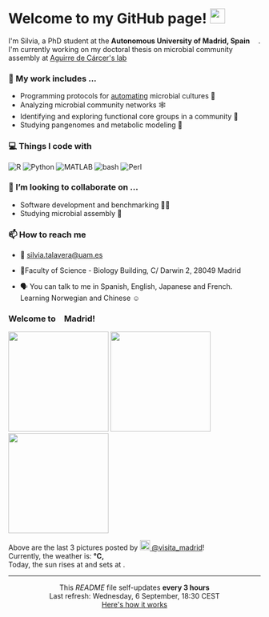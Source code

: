 <h1>Welcome to my GitHub page! <img src="https://emojis.slackmojis.com/emojis/images/1531849430/4246/blob-sunglasses.gif?1531849430" width="30"/></h1>

<p>I'm Silvia, a PhD student at the <b>Autonomous University of Madrid, Spain</b> <img src="https://img.icons8.com/color/48/000000/spain-circular.png" width="13"/>. I'm currently working on my doctoral thesis on microbial community assembly at <a href="https://www.me-genomics.com/">Aguirre de Cárcer's lab</a></p>

<h3>🔭 My work includes ...</h3>

- Programming protocols for <a href="https://github.com/Opentrons/opentrons">automating</a> microbial cultures 🌱
- Analyzing microbial community networks 🕸️
- Identifying and exploring functional core groups in a community 🔎
- Studying pangenomes and metabolic modeling 🧪

<h3>💻 Things I code with</h3>
<p>
<img alt="R" src="https://img.shields.io/badge/-R-006dc8?style=flat-square&logo=R&logoColor=white" />
<img alt="Python" src="https://img.shields.io/badge/-Python-e7c804?style=flat-square&logo=Python&logoColor=white" />
<img alt="MATLAB" src="https://img.shields.io/badge/-MATLAB-ea6e00?style=flat-square&logo=M&logoColor=white" />
<img alt="bash" src="https://img.shields.io/badge/-bash-1f2329?style=flat-square&logo=bash&logoColor=white" />
<img alt="Perl" src="https://img.shields.io/badge/-Perl-00bcde?style=flat-square&logo=Perl&logoColor=white" />
</p>

<h3>👯 I’m looking to collaborate on ...</h3>

- Software development and benchmarking 👩‍💻
- Studying microbial assembly 🦠

<h3>📫 How to reach me</h3>

- 📧 silvia.talavera@uam.es
<!--TODO<p>🐦</p>-->
- 📍Faculty of Science - Biology Building, C/ Darwin 2, 28049 Madrid
<!--- 📍Now on a stay at NTNU Trondheim 🇳🇴 (Kjemi 3, Gløshaugen) -->
- 🗣️ You can talk to me in Spanish, English, Japanese and French. Learning Norwegian and Chinese ☺️


<h3> Welcome to <img src="https://img.icons8.com/color/48/000000/spain-circular.png" width="13"/>Madrid!</h3>
<p><img width="200" src="https:&#x2F;&#x2F;cdn1.picuki.com&#x2F;hosted-by-instagram&#x2F;q&#x2F;0exhNuNYnjBcaS3SYdxKjf8F2vJ1Wg5SZ60STLepjSVmIR1vLHOapZA0mpCj4yRwKwVlASuRYzxn4I0tUF5WCz14NUPZSLSBTDlW56qZXefN1DJm85FkkbwxLnYbbXOr9sYkUQmYdSgIGaYDG7uo%7C%7CesJ+vPucjEHpi2VNrQT9zJBpY6uSKVKz8B13bHR1Bv9vdBhYgJE8VQpMBQ7odLUvj8ESLnzNskg6PI5RbMCg8kW%7C%7C+7piSS1X24ldihBGTOguYrVwr9T02XXejYH9GmkGq9sFRsEtwSIoCQ6k7R2spyYF7cr3Po17IH4fTcED3tJhjVPsdK+lCGQPy38mUxanjCD%7C%7CZK3UdITjaagJ8nJX4z+nxHOaLT9Da1uUFBfTffQQUbKDeCxNstNjI5YCdJK0Enz%7C%7CwPgIuTShTBQUWcMvDqIM4F5R6DFxvzxpiE&#x3D;.jpeg" /> <img width="200" src="https:&#x2F;&#x2F;cdn1.picuki.com&#x2F;hosted-by-instagram&#x2F;q&#x2F;0exhNuNYnjBcaS3SYdxKjf8F2vJ1Wg5SZ60STLepjSVmIR1vLHOapZA0mpCj4yRwKwVlASuRYzxn4YoqWFxRCT1yOkHeTr2BRDpV7KmaXOzN1Ddn9Jdpkbo1Kn0dYHSr8MYoVgmYdSgIGaYDG7uo%7C%7CesJ+vPucjEHpi2VNrQT9zJBpY6uSKVKz8B13bHR1Bv9vdBhYgJE8VQpMBQ7odLUvj8ESLnzNskg6PI5RbMCg8kW%7C%7C+7piSS1X24ldihBGTOguYrVwr9S1GXXejYH9GmkGpE2JxUckVqW4T1lk7R2kLOgEIAr3Po17IH4fTcED3tJhjVPsdK+lCGQPy38mUxanjCD%7C%7CZK3UM4qsLijE6GUB%7C%7C3qmXPiap33JuN2DGMINcPURlvyMOadJttrtJ12H89Zzknz%7C%7CwPgIuTShTdQUmQMvDqIM4F5R6DFxvzxpiE&#x3D;.jpeg" /> <img width="200" src="https:&#x2F;&#x2F;cdn1.picuki.com&#x2F;hosted-by-instagram&#x2F;q&#x2F;0exhNuNYnjBcaS3SYdxKjf8F2vJ1Wg5SZ60STLepjSVmIR1vLHOapZA0mpCj4yRwKwVlASuRYzxn54opVVpUCD17OkPeSbWATzhT6ayaV+2lvDNk9pZgnLo3KnIabXes9cElVGepNWwSDv5PHL%7C%7Clo7gX5vrtaSgEpjuSKrVCkGZTjse3TO9%7C%7C2pYf5%7C%7CHSv1izv9QpcmkazXgpdAd4+pvlpDk1VOCtIc17q7VySKNBicMCv6K91Sa8H2QkaHp%7C%7CECKet8XCkONFui3rSzY57zz2Fvh9EEIdvlqztEsLp94Ar9CuJbJ%7C%7C%7C%7CN8A%7C%7CKbDVlQ1GWlvqklPv6XslHPaSkGI%7C%7CmIUwGPRn+T8J7gprsigdcy8U%7C%7Cjl6CjZa5PTRI5jTC03UcndbFfoNt2EPeBuuK0YNPZHgmq7xCiJeJvg1kJmQjpP3mLfKrEnE6vFgpCq8UjDiznT+AVoxZjt.jpeg" /></p>
<p>Above are the last 3 pictures posted by <a href="https://www.instagram.com/visita_madrid/" target="_blank"><img src="https://upload.wikimedia.org/wikipedia/commons/thumb/e/e7/Instagram_logo_2016.svg/1024px-Instagram_logo_2016.svg.png" width="20"/> @visita_madrid</a>!<br/>Currently, the weather is: <b> °C, <i></i></b></br>Today, the sun rises at <b></b> and sets at <b></b>.</p>


------------
<p align="center">This <i>README</i> file self-updates <b> every 3 hours</b></br>Last refresh: Wednesday, 6 September, 18:30 CEST<br /><a href="https://medium.com/@th.guibert/how-to-create-a-self-updating-readme-md-for-your-github-profile-f8b05744ca91">Here's how it works</a></p>
